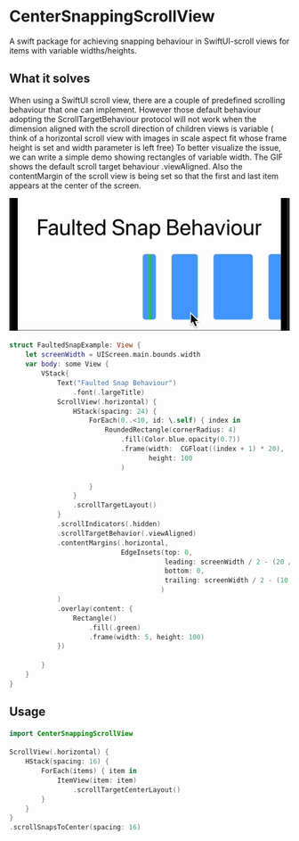 # CenterSnappingScrollView
A swift package for achieving snapping behaviour in SwiftUI-scroll views for items with variable widths/heights.

## What it solves
When using a SwiftUI scroll view, there are a couple of predefined scrolling behaviour that one can implement. However those default behaviour adopting the ScrollTargetBehaviour protocol will not work when the dimension aligned with the scroll direction of children views is variable ( think of a horizontal scroll view with images in scale aspect fit  whose frame height is set and width parameter is left free)
To better visualize the issue, we can write a simple demo showing rectangles of variable width. The GIF shows the default scroll target behaviour .viewAligned. Also the contentMargin of the scroll view is being set so that the first and last item appears at the center of the screen. 


![Demo GIF](https://github.com/Ilsommo97/CenterSnappingScrollView/blob/main/faulted_snap.gif?raw=true)
```swift
struct FaultedSnapExample: View {
    let screenWidth = UIScreen.main.bounds.width
    var body: some View {
        VStack{
            Text("Faulted Snap Behaviour")
                .font(.largeTitle)
            ScrollView(.horizontal) {
                HStack(spacing: 24) {
                    ForEach(0..<10, id: \.self) { index in
                        RoundedRectangle(cornerRadius: 4)
                            .fill(Color.blue.opacity(0.7))
                            .frame(width:  CGFloat((index + 1) * 20),
                                   height: 100
                            )
                        
                    }
                }
                .scrollTargetLayout()
            }
            .scrollIndicators(.hidden)
            .scrollTargetBehavior(.viewAligned)
            .contentMargins(.horizontal,
                            EdgeInsets(top: 0,
                                       leading: screenWidth / 2 - (20 / 2) ,
                                       bottom: 0,
                                       trailing: screenWidth / 2 - (10 * 20 / 2)
                                      )
            )
            .overlay(content: {
                Rectangle()
                    .fill(.green)
                    .frame(width: 5, height: 100)
            })

        }
    }
}

```

## Usage

```swift
import CenterSnappingScrollView

ScrollView(.horizontal) {
    HStack(spacing: 16) {
        ForEach(items) { item in
            ItemView(item: item)
                .scrollTargetCenterLayout()
        }
    }
}
.scrollSnapsToCenter(spacing: 16)
